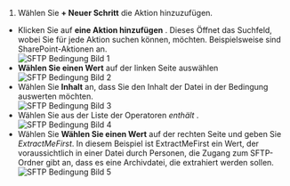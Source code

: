 1. Wählen Sie **+ Neuer Schritt** die Aktion hinzuzufügen.  
- Klicken Sie auf **eine Aktion hinzufügen** . Dieses Öffnet das Suchfeld, wobei Sie für jede Aktion suchen können, möchten. Beispielsweise sind SharePoint-Aktionen an.    
![SFTP Bedingung Bild 1](./media/connectors-create-api-sftp/condition-1.png)    
- **Wählen Sie einen Wert** auf der linken Seite auswählen 
![SFTP Bedingung Bild 2](./media/connectors-create-api-sftp/condition-2.png)    
- Wählen Sie **Inhalt** an, dass Sie den Inhalt der Datei in der Bedingung auswerten möchten.      
![SFTP Bedingung Bild 3](./media/connectors-create-api-sftp/condition-3.png)   
- Wählen Sie aus der Liste der Operatoren *enthält* .       
![SFTP Bedingung Bild 4](./media/connectors-create-api-sftp/condition-4.png)   
- Wählen Sie **Wählen Sie einen Wert** auf der rechten Seite und geben Sie *ExtractMeFirst*. In diesem Beispiel ist ExtractMeFirst ein Wert, der voraussichtlich in einer Datei durch Personen, die Zugang zum SFTP-Ordner gibt an, dass es eine Archivdatei, die extrahiert werden sollen.  
![SFTP Bedingung Bild 5](./media/connectors-create-api-sftp/condition-5.png)   